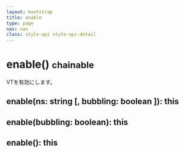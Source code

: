 ```yaml
---
layout: bootstrap
title: enable
type: page
nav: nav
class: style-api style-api-detail
---
```


# enable() <small><span class="label label-info">chainable</span></small>
VTを有効にします。

## enable(ns: string [, bubbling: boolean ]): this

## enable(bubbling: boolean): this

## enable(): this
